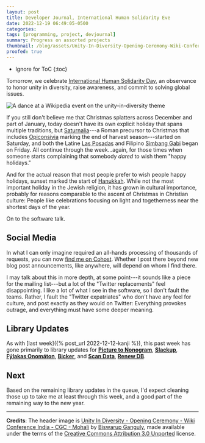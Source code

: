 ```yaml
---
layout: post
title: Developer Journal, International Human Solidarity Eve
date: 2022-12-19 06:49:05-0500
categories:
tags: [programming, project, devjournal]
summary: Progress on assorted projects
thumbnail: /blog/assets/Unity-In-Diversity-Opening-Ceremony-Wiki-Conference-India-CGC-Mohali-2016-08-05-6656.png
proofed: true
---
```


* Ignore for ToC
{:toc}

Tomorrow, we celebrate [International Human Solidarity Day](https://en.wikipedia.org/wiki/International_Human_Solidarity_Day), an observance to honor unity in diversity, raise awareness, and commit to solving global issues.

![A dance at a Wikipedia event on the unity-in-diversity theme](/blog/assets/Unity-In-Diversity-Opening-Ceremony-Wiki-Conference-India-CGC-Mohali-2016-08-05-6656.png "Somewhere, there exists a United-Nations-Backing-a-Dance-Dance-Revolution joke in this, but I don't have it...")

If you still don't believe me that Christmas splatters across December and part of January, today doesn't have its own explicit holiday that spans multiple traditions, but [Saturnalia](https://en.wikipedia.org/wiki/Saturnalia)---a Roman precursor to Christmas that includes [Opiconsivia](https://en.wikipedia.org/wiki/Opiconsivia) marking the end of harvest season---started on Saturday, and both the Latine [Las Posadas](https://en.wikipedia.org/wiki/Las_Posadas) and Filipino [Simbang Gabi](https://en.wikipedia.org/wiki/Simbang_Gabi) began on Friday.  All continue through the week...again, for those times when someone starts complaining that somebody *dared* to wish them "happy holidays."

And for the actual reason that most people prefer to wish people happy holidays, sunset marked the start of [Hanukkah](https://en.wikipedia.org/wiki/Hanukkah).  While not the most important holiday in the Jewish religion, it has grown in cultural importance, probably for reasons comparable to the ascent of Christmas in Christian culture:  People like celebrations focusing on light and togetherness near the shortest days of the year.

On to the software talk.

## Social Media

In what I can only imagine required an all-hands processing of thousands of requests, you can now [find me on Cohost](https://cohost.org/jcolag).  Whether I post there beyond new blog post announcements, like anywhere, will depend on whom I find there.

I may talk about this in more depth, at some point---it sounds like a piece for the mailing list---but a lot of the "Twitter replacements" feel disappointing.  I like a lot of what I see in the software, so I don't fault the teams.  Rather, I fault the "Twitter expatriates" who don't have any feel for culture, and post exactly as they would on Twitter:  Everything provokes outrage, and everything must have some deeper meaning.

## Library Updates

As with [last week]({% post_url 2022-12-12-kanji %}), this past week has gone primarily to library updates for [**Picture to Nonogram**](https://github.com/jcolag/picture-nonogram), [**Slackup**](https://github.com/jcolag/slackup), [**Fýlakas Onomáton**](https://github.com/jcolag/fylakas-onomaton), [**Bicker**](https://github.com/jcolag/Bicker), and [**Scan Data**](https://github.com/jcolag/ScanData), [**Renew DB**](https://github.com/jcolag/RenewDB).

## Next

Based on the remaining library updates in the queue, I'd expect cleaning those up to take me at least through this week, and a good part of the remaining way to the new year.

* * *

**Credits**:  The header image is [Unity In Diversity - Opening Ceremony - Wiki Conference India - CGC - Mohali](https://commons.wikimedia.org/wiki/File:Unity_In_Diversity_-_Opening_Ceremony_-_Wiki_Conference_India_-_CGC_-_Mohali_2016-08-05_6656.JPG) by [Biswarup Ganguly](https://commons.wikimedia.org/wiki/User:Gangulybiswarup), made available under the terms of the [Creative Commons Attribution 3.0 Unported](https://creativecommons.org/licenses/by/3.0/deed.en) license.
